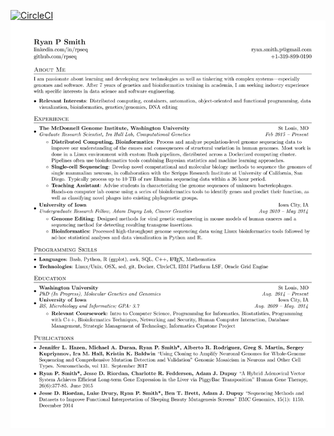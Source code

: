 [![CircleCI](https://circleci.com/gh/RPSeq/resume/tree/devops.svg?style=shield)](https://circleci.com/gh/RPSeq/resume/tree/devops)
![Resume Screenshot](/ryan_p_smith_resume.png)
